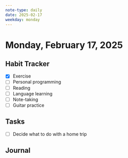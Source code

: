 ```yaml
---
note-type: daily
date: 2025-02-17
weekday: monday
---
```


# Monday, February 17, 2025

## Habit Tracker

- [x] Exercise
- [ ] Personal programming
- [ ] Reading
- [ ] Language learning
- [ ] Note-taking
- [ ] Guitar practice

## Tasks

- [ ] Decide what to do with a home trip

## Journal
